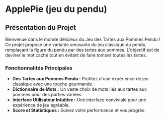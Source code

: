 # ApplePie (jeu du pendu)

## Présentation du Projet

Bienvenue dans le monde délicieux du Jeu des Tartes aux Pommes Pendu ! Ce projet propose une variante amusante du jeu classique du pendu, remplaçant la figure du pendu par des tartes aux pommes. L'objectif est de deviner le mot caché tout en évitant de faire tomber toutes les tartes.

### Fonctionnalités Principales

- **Des Tartes aux Pommes Pendu :** Profitez d'une expérience de jeu classique avec une touche gourmande.
- **Dictionnaire de Mots :** Un vaste choix de mots liés aux tartes aux pommes pour des parties variées.
- **Interface Utilisateur Intuitive :** Une interface conviviale pour une expérience de jeu agréable.
- **Score et Statistiques :** Suivez votre performance et vos progrès.


